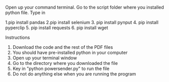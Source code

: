 Open up your command terminal. Go to the script folder where you installed python file. 
Type in 

1.pip install pandas
2.pip install selenium
3. pip install pynput
4. pip install pyperclip
5. pip install requests
6. pip install wget

Instructions
1. Download the code and the rest of the PDF files
2. You should have pre-installed python in your computer 
3. Open up your terminal window 
4. Go to the directory where you downloaded the file 
5. Key in "python powersender.py" to run the file 
6. Do not do anything else when you are running the program 
